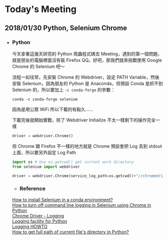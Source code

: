 # Today's Meeting
## 2018/01/30 Python, Selenium Chrome

+ ### Python

  今天拿著這幾天研究的 Python 爬蟲程式碼去 Meeting，遇到的第一個問題，就是朋友的電腦裡面沒有裝 Firefox QQ。好吧，那我們就來挑戰使用 Google Chrome 的 Selenium 吧～

  流程一如往常，先安裝 Chrome 的 Webdriver，設定 PATH Variable，然後安裝 Selenium，因為朋友的 Python 是 Anaconda，但預設 Conda 是抓不到 Selenium 的，所以要加上 `-c conda-forge` 的參數：

  ```
  conda -c conda-forge selenium
  ```

  因為是用公眾 WiFi 所以下載的有點久......

  下載完後就開始實戰，除了 Webdriver Initialize 不太一樣剩下的操作完全一樣

  ```Python
  driver = webdriver.Chrome()
  ```

  但 Chrome 跟 Firefox 不一樣的地方就是 Chrome 預設會把 Log 丟到 stdout 上面，所以要另外設定 Log Path

  ```Python
  import os # Use os.getcwd() get current work directory
  from selenium import webdriver

  driver = webdriver.Chrome(service_log_path=os.getcwd()+"//chromedriver.log")
  ```

  + ### Reference

  [How to install Selenium in a conda environment?](https://goo.gl/bW11V9)  
  [How to turn off command line logging in Selenium using Chrome in Python](https://goo.gl/m5xZFU)  
  [Chrome Driver - Logging](https://goo.gl/WQX3QM)  
  [Logging facility for Python](https://goo.gl/ht6bF4)  
  [Logging HOWTO](https://goo.gl/PasEnp)  
  [How to get full path of current file's directory in Python?](https://goo.gl/4g5D72)  